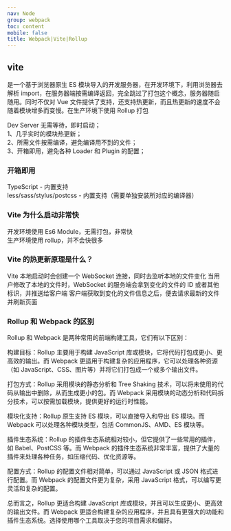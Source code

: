 ```yaml
---
nav: Node
group: webpack
toc: content
mobile: false
title: Webpack|Vite|Rollup
---
```


## vite

是一个基于浏览器原生 ES 模块导入的开发服务器，在开发环境下，利用浏览器去解析 import，在服务器端按需编译返回，完全跳过了打包这个概念，服务器随启随用。同时不仅对 Vue 文件提供了支持，还支持热更新，而且热更新的速度不会随着模块增多而变慢。在生产环境下使用 Rollup 打包

Dev Server 无需等待，即时启动；<br/>
1、几乎实时的模块热更新；<br/>
2、所需文件按需编译，避免编译用不到的文件；<br/>
3、开箱即用，避免各种 Loader 和 Plugin 的配置；<br/>

### 开箱即用

TypeScript - 内置支持<br/>
less/sass/stylus/postcss - 内置支持（需要单独安装所对应的编译器）<br/>

### Vite 为什么启动非常快<br/>

开发环境使用 Es6 Module，无需打包，非常快<br/>
生产环境使用 rollup，并不会快很多<br/>

### Vite 的热更新原理是什么？

Vite 本地启动时会创建一个 WebSocket 连接，同时去监听本地的文件变化
当用户修改了本地的文件时，WebSocket 的服务端会拿到变化的文件的 ID 或者其他标识，并推送给客户端
客户端获取到变化的文件信息之后，便去请求最新的文件并刷新页面

### Rollup 和 Webpack 的区别

Rollup 和 Webpack 是两种常用的前端构建工具，它们有以下区别：

构建目标：Rollup 主要用于构建 JavaScript 库或模块，它将代码打包成更小、更高效的输出。而 Webpack 更适用于构建复杂的应用程序，它可以处理各种资源（如 JavaScript、CSS、图片等）并将它们打包成一个或多个输出文件。

打包方式：Rollup 采用模块的静态分析和 Tree Shaking 技术，可以将未使用的代码从输出中删除，从而生成更小的包。而 Webpack 采用模块的动态分析和代码拆分技术，可以按需加载模块，提供更好的运行时性能。

模块化支持：Rollup 原生支持 ES 模块，可以直接导入和导出 ES 模块。而 Webpack 可以处理各种模块类型，包括 CommonJS、AMD、ES 模块等。

插件生态系统：Rollup 的插件生态系统相对较小，但它提供了一些常用的插件，如 Babel、PostCSS 等。而 Webpack 的插件生态系统非常丰富，提供了大量的插件来处理各种任务，如压缩代码、优化资源等。

配置方式：Rollup 的配置文件相对简单，可以通过 JavaScript 或 JSON 格式进行配置。而 Webpack 的配置文件更为复杂，采用 JavaScript 格式，可以编写更灵活和复杂的配置。

总而言之，Rollup 更适合构建 JavaScript 库或模块，并且可以生成更小、更高效的输出文件。而 Webpack 更适合构建复杂的应用程序，并且具有更强大的功能和插件生态系统。选择使用哪个工具取决于您的项目需求和偏好。

